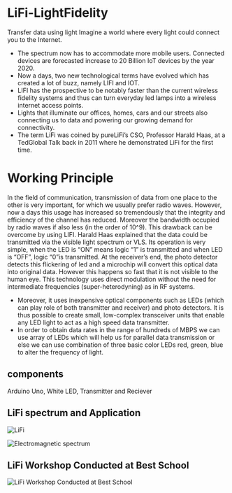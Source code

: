 # LiFi-LightFidelity
Transfer data using light
Imagine a world where every light could connect you to the Internet.
- The spectrum now has to accommodate more mobile users. Connected devices are forecasted increase to 20 Billion IoT devices by the year 2020. 
- Now a days, two new technological terms have evolved which has created a lot of buzz, namely LIFI and IOT.
- LIFI has the prospective to be notably faster than the current wireless fidelity systems and thus can turn everyday led lamps into a wireless internet access points.
- Lights that illuminate our offices, homes, cars and our streets also connecting us to data and powering our growing demand for connectivity.
- The term LiFi was coined by pureLiFi’s CSO, Professor Harald Haas, at a TedGlobal Talk back in 2011 where he demonstrated LiFi for the first time.




# Working Principle
In the field of communication, transmission of data from one place to the other is very important, for which we usually prefer radio waves. However, now a days this usage has increased so tremendously that the integrity and efficiency of the channel has reduced. Moreover the bandwidth occupied by radio waves if also less (in the order of 10^9). This drawback can be overcome by using LIFI. Harald Haas explained that the data could be transmitted via the visible light spectrum or VLS. Its operation is very simple, when the LED is “ON” means logic “1” is transmitted and when LED is “OFF”, logic “0”is transmitted. At the receiver’s end, the photo detector detects this flickering of led and a microchip will convert this optical data into original data. However this happens so fast that it is not visible to the human eye. This technology uses direct modulation without the need for intermediate frequencies (super-heterodyning) as in RF systems.
- Moreover, it uses inexpensive optical components such as LEDs (which can play role of both transmitter and receiver) and photo detectors. It is thus possible to create small, low-complex transceiver units that enable any LED light to act as a high speed data transmitter.
- In order to obtain data rates in the range of hundreds of MBPS we can use array of LEDs which will help us for parallel data transmission or else we can use combination of three basic color LEDs red, green, blue to alter the frequency of light.
## components
Arduino Uno, White LED, Transmitter and Reciever

## LiFi spectrum and Application
![LiFi](http://p.ledinside.com/led/2015-04/1429766232_20851.jpg)

![Electromagnetic spectrum](https://drastitech.files.wordpress.com/2016/03/images.jpg?w=924)
## LiFi Workshop Conducted at Best School
![LiFi Workshop Conducted at Best School](https://scontent-ort2-2.xx.fbcdn.net/v/t1.0-0/cp0/e15/q65/p240x240/27073188_209658779586828_1608471580863105864_n.jpg?_nc_cat=105&efg=eyJpIjoibyJ9&_nc_oc=AQnl2L1QdNm2by5GPfKXjIb6LrMM46ILRm9XMyf4-PiU3F1x63IEW9650VsQ3lLI-4jLCG9uX590BskbF8Zv0TKy&_nc_ht=scontent-ort2-2.xx&oh=24f410ae00c742cd501eb923949afd88&oe=5E47B0CD)
